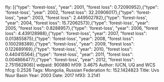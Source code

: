 fly: [{"type": 'forest-loss', "year": 2001, "forest loss": 0.72090952},{"type": 'forest-loss', "year": 2002, "forest loss": 32.20906017},{"type": 'forest-loss', "year": 2003, "forest loss": 2.449502782},{"type": 'forest-loss', "year": 2004, "forest loss": 15.72062573},{"type": 'forest-loss', "year": 2005, "forest loss": 0.8288957},{"type": 'forest-loss', "year": 2006, "forest loss": 4.439128988},{"type": 'forest-loss', "year": 2007, "forest loss": 0.013855875},{"type": 'forest-loss', "year": 2008, "forest loss": 0.100298389},{"type": 'forest-loss', "year": 2009, "forest loss": 0.122689169},{"type": 'forest-loss', "year": 2010, "forest loss": 0.440415564},{"type": 'forest-loss', "year": 2011, "forest loss": 0.004866477},{"type": 'forest-loss', "year": 2012, "forest loss": 2.751562806}]
wdpaid: 900880
hf09: 3.4675
Author: IUCN, UQ and WCS
hfcg: 0.2526
Tags: Mongolia, Russian Federation
fc: 152.1424823
Title: Uvs Nuur Basin
Year: 2003
Date: 2017
hf93: 3.2141
